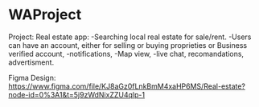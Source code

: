 # WAProject
Project: Real estate app: 
-Searching local real estate for sale/rent. 
-Users can have an account, either for selling or buying proprieties or Business verified account, 
-notifications, 
-Map view,
-live chat, recomandations, advertisment.

Figma Design: https://www.figma.com/file/KJ8aGz0fLnkBmM4xaHP6MS/Real-estate?node-id=0%3A1&t=5j9zWdNixZZU4qlp-1
